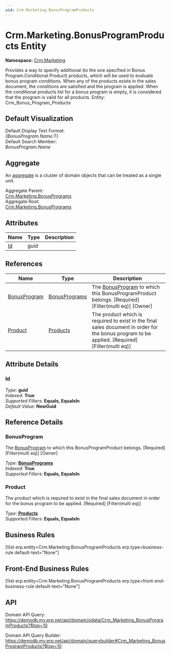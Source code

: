 ```yaml
---
uid: Crm.Marketing.BonusProgramProducts
---
```

# Crm.Marketing.BonusProgramProducts Entity

**Namespace:** [Crm.Marketing](Crm.Marketing.md)  

Provides a way to specify additional (to the one specified in Bonus Program.Conditional Product) products, which will be used to evaluate bonus program conditions. When any of the products exists in the sales document, the conditions are satisfied and the program is applied. When the conditional products list for a bonus program is empty, it is considered that the program is valid for all products. Entity: Crm_Bonus_Program_Products

## Default Visualization
Default Display Text Format:  
_{BonusProgram.Name:T}_  
Default Search Member:  
_BonusProgram.Name_  

## Aggregate
An [aggregate](https://docs.erp.net/tech/advanced/concepts/aggregates.html) is a cluster of domain objects that can be treated as a single unit.  

Aggregate Parent:  
[Crm.Marketing.BonusPrograms](Crm.Marketing.BonusPrograms.md)  
Aggregate Root:  
[Crm.Marketing.BonusPrograms](Crm.Marketing.BonusPrograms.md)  

## Attributes

| Name | Type | Description |
| ---- | ---- | --- |
| [Id](Crm.Marketing.BonusProgramProducts.md#id) | guid |  

## References

| Name | Type | Description |
| ---- | ---- | --- |
| [BonusProgram](Crm.Marketing.BonusProgramProducts.md#bonusprogram) | [BonusPrograms](Crm.Marketing.BonusPrograms.md) | The [BonusProgram](Crm.Marketing.BonusProgramProducts.md#bonusprogram) to which this BonusProgramProduct belongs. [Required] [Filter(multi eq)] [Owner] |
| [Product](Crm.Marketing.BonusProgramProducts.md#product) | [Products](General.Products.Products.md) | The product which is required to exist in the final sales document in order for the bonus program to be applied. [Required] [Filter(multi eq)] |


## Attribute Details

### Id

_Type_: **guid**  
_Indexed_: **True**  
_Supported Filters_: **Equals, EqualsIn**  
_Default Value_: **NewGuid**  


## Reference Details

### BonusProgram

The [BonusProgram](Crm.Marketing.BonusProgramProducts.md#bonusprogram) to which this BonusProgramProduct belongs. [Required] [Filter(multi eq)] [Owner]

_Type_: **[BonusPrograms](Crm.Marketing.BonusPrograms.md)**  
_Indexed_: **True**  
_Supported Filters_: **Equals, EqualsIn**  

### Product

The product which is required to exist in the final sales document in order for the bonus program to be applied. [Required] [Filter(multi eq)]

_Type_: **[Products](General.Products.Products.md)**  
_Supported Filters_: **Equals, EqualsIn**  



## Business Rules

[!list erp.entity=Crm.Marketing.BonusProgramProducts erp.type=business-rule default-text="None"]

## Front-End Business Rules

[!list erp.entity=Crm.Marketing.BonusProgramProducts erp.type=front-end-business-rule default-text="None"]

## API

Domain API Query:
<https://demodb.my.erp.net/api/domain/odata/Crm_Marketing_BonusProgramProducts?$top=10>

Domain API Query Builder:
<https://demodb.my.erp.net/api/domain/querybuilder#Crm_Marketing_BonusProgramProducts?$top=10>

